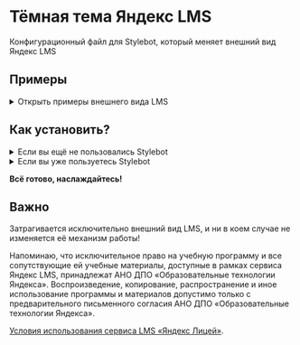 # Тёмная тема Яндекс LMS
Конфигурационный файл для Stylebot, который меняет внешний вид Яндекс LMS

## Примеры
<details>
  <summary>Открыть примеры внешнего вида LMS</summary>
  <img src="https://i.imgur.com/bbRWMhK.png">
  <img src="https://i.imgur.com/uB1alI9.png">
  <img src="https://i.imgur.com/g9ZzhIZ.png">
  <img src="https://i.imgur.com/bjetzrP.png">
</details>

## Как установить?
<details>
  <summary>Если вы ещё не пользовались Stylebot</summary>
  <ol>
    <li>Установите расширение Stylebot <a href="https://chrome.google.com/webstore/detail/stylebot/oiaejidbmkiecgbjeifoejpgmdaleoha?utm_source=chrome-ntp-icon">Chrome / Cent / Edge / Yandex / Другие Chromium</a> | <a href="https://addons.mozilla.org/ru/firefox/addon/stylebot-web/">Firefox</a></li>
    <li><a href="https://raw.githubusercontent.com/Data-Name-ID/yandex-lms-dark-theme/main/for-import.json">Скачайте файл конфигурации</a> (Ctrl + S) и импортируйте его в настройках расширения</li>
    <img src="https://i.imgur.com/83MflDj.png">
    <img src="https://i.imgur.com/3aiI9k5.png">
  </ol>
</details>
<details>
  <summary>Если вы уже пользуетесь Stylebot</summary>
  <ol>
    <li><a href="https://github.com/Data-Name-ID/yandex-lms-dark-theme/blob/main/for-copy.txt">Откройте файл конфигурации</a> и скопируйте его содержимое</li>
    <img src="https://i.imgur.com/KidGi8Z.png">
    <li>Откройте настройки расширения и добавьте новый стиль</li>
    <img src="https://i.imgur.com/83MflDj.png">
    <img src="https://i.imgur.com/o2mkfbX.png">
    <p><strong>URL</strong>: lms.yandex.ru<br><strong>Контент</strong>: вставить из буфера обмена</p>
    <img src="https://i.imgur.com/pGDZcte.png">
  </ol>
</details>

**Всё готово, наслаждайтесь!**

## Важно
Затрагивается исключительно внешний вид LMS, и ни в коем случае не изменяется её механизм работы!

Напоминаю, что исключительное право на учебную программу и все сопутствующие ей учебные материалы, доступные в рамках сервиса Яндекс LMS, принадлежат АНО ДПО «Образовательные технологии Яндекса». Воспроизведение, копирование, распространение и иное использование программы и материалов допустимо только с предварительного письменного согласия АНО ДПО «Образовательные технологии Яндекса».

[Условия использования сервиса LMS «Яндекс Лицей»](http://yandex.ru/legal/lms_termsofuse/).
